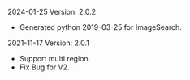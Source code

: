 2024-01-25 Version: 2.0.2
- Generated python 2019-03-25 for ImageSearch.

2021-11-17 Version: 2.0.1
- Support multi region.
- Fix Bug for V2.

